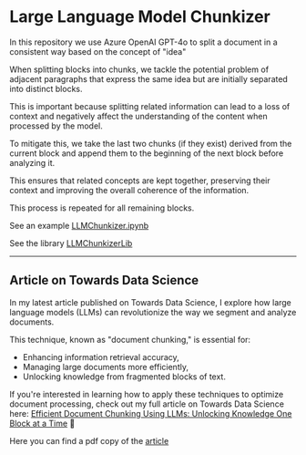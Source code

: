 # Large Language Model Chunkizer
In this repository we use Azure OpenAI GPT-4o to split a document in a consistent way based on the concept of "idea"

When splitting blocks into chunks, we tackle the potential problem of adjacent paragraphs that express the same idea but are initially separated into distinct blocks.

This is important because splitting related information can lead to a loss of context and negatively affect the understanding of the content when processed by the model.

To mitigate this, we take the last two chunks (if they exist) derived from the current block and append them to the beginning of the next block before analyzing it.

This ensures that related concepts are kept together, preserving their context and improving the overall coherence of the information.

This process is repeated for all remaining blocks.

See an example  [LLMChunkizer.ipynb](LLMChunkizer.ipynb)

See the library [LLMChunkizerLib](LLMChunkizerLib/)

---

## Article on Towards Data Science
In my latest article published on Towards Data Science, I explore how large language models (LLMs) can revolutionize the way we segment and analyze documents. 

This technique, known as "document chunking," is essential for:
- Enhancing information retrieval accuracy,
- Managing large documents more efficiently,
- Unlocking knowledge from fragmented blocks of text.

If you're interested in learning how to apply these techniques to optimize document processing, check out my full article on Towards Data Science here: [Efficient Document Chunking Using LLMs: Unlocking Knowledge One Block at a Time](https://medium.com/@peronc79/355717a88c5c?sk=1cc4e46c40708d5057d54da391035cfa) 🚀

Here you can find a pdf copy of the [article](docs/WEB_Article_Efficient_Document_Chunking_Using_LLMs_Unlocking_Knowledge_One_Block_at_a_Time_by_Carlo_Peron_Oct_2024_TowardsDataScience.pdf)
